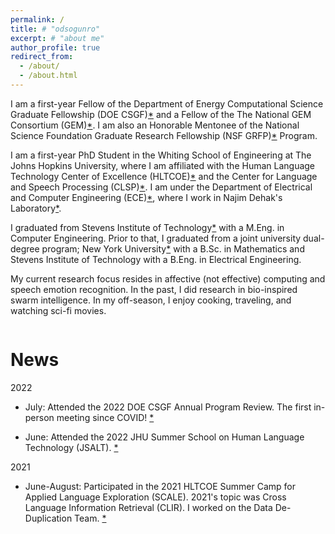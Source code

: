 ```yaml
---
permalink: /
title: # "odsogunro"
excerpt: # "about me"
author_profile: true
redirect_from: 
  - /about/
  - /about.html
---
```



<!-- 
Dami here!
======  
-->

<!-- 
i am. brother. husband. friend. founder. researcher. thinker. builder. engineer. designer. scientist. forever a student. there are no walls, only windmills... [ubuntu to you and yours]( https://en.wikipedia.org/wiki/Ubuntu_philosophy).  
-->


I am a first-year Fellow of the Department of Energy Computational Science Graduate Fellowship (DOE CSGF)[*](https://www.krellinst.org/csgf/) and a Fellow of the The National GEM Consortium (GEM)[*](https://www.gemfellowship.org). I am also an Honorable Mentonee of the National Science Foundation Graduate Research Fellowship (NSF GRFP)[*](https://nsfgrfp.org) Program. 

I am a first-year PhD Student in the Whiting School of Engineering at The Johns Hopkins University, where I am affiliated with the Human Language Technology Center of Excellence (HLTCOE)[*](https://hltcoe.jhu.edu) and the Center for Language and Speech Processing (CLSP)[*](https://www.clsp.jhu.edu). I am under the Department of Electrical and Computer Engineering (ECE)[*](https://engineering.jhu.edu/ece/), where I work in Najim Dehak's Laboratory[*](https://engineering.jhu.edu/najim/index.html).

I graduated from Stevens Institute of Technology[*](https://www.stevens.edu) with a M.Eng. in Computer Engineering. Prior to that, I graduated from a joint university dual-degree program; New York University[*](https://www.nyu.edu) with a B.Sc. in Mathematics and Stevens Institute of Technology with a B.Eng. in Electrical Engineering.

My current research focus resides in affective (not effective) computing and speech emotion recognition. In the past, I did research in bio-inspired swarm intelligence. In my off-season, I enjoy cooking, traveling, and watching sci-fi movies.

```
```

<!-- 
CV
=====
- [Curriculum Vitae - Last Updated 20220101](https://odsogunro.github.io/files/OlorundamilolaKazeemCurriculumVitae_20220101.pdf)

```
``` -->

News
=====
2022 

- July: Attended the 2022 DOE CSGF Annual Program Review. The first in-person meeting since COVID! [*](https://www.krellinst.org/csgf/conf/2022)

- June: Attended the 2022 JHU Summer School on Human Language Technology (JSALT). [*](https://www.clsp.jhu.edu/2022-eighth-frederick-jelinek-memorial-summer-workshop/2022-workshop-schedule/)

<!-- - ... -->

2021 

- June-August: Participated in the 2021 HLTCOE Summer Camp for Applied Language Exploration (SCALE). 2021's topic was Cross Language Information Retrieval (CLIR). I worked on the Data De-Duplication Team. [*](https://hltcoe.jhu.edu/research/scale/scale-2021/)

<!-- 
- May: ...

- April: ...
 -->


```
```


<!-- 
Current Research
======
TBD...

Like many other Jekyll-based GitHub Pages templates, academicpages makes you separate the website's content from its form. The content & metadata of your website are in structured markdown files, while various other files constitute the theme, specifying how to transform that content & metadata into HTML pages. You keep these various markdown (.md), YAML (.yml), HTML, and CSS files in a public GitHub repository. Each time you commit and push an update to the repository, the [GitHub pages](https://pages.github.com/) service creates static HTML pages based on these files, which are hosted on GitHub's servers free of charge.

Many of the features of dynamic content management systems (like Wordpress) can be achieved in this fashion, using a fraction of the computational resources and with far less vulnerability to hacking and DDoSing. You can also modify the theme to your heart's content without touching the content of your site. If you get to a point where you've broken something in Jekyll/HTML/CSS beyond repair, your markdown files describing your talks, publications, etc. are safe. You can rollback the changes or even delete the repository and start over -- just be sure to save the markdown files! Finally, you can also write scripts that process the structured data on the site, such as [this one](https://github.com/academicpages/academicpages.github.io/blob/master/talkmap.ipynb) that analyzes metadata in pages about talks to display [a map of every location you've given a talk](https://academicpages.github.io/talkmap.html). 
-->


<!-- 
Getting started
======
1. Register a GitHub account if you don't have one and confirm your e-mail (required!)
1. Fork [this repository](https://github.com/academicpages/academicpages.github.io) by clicking the "fork" button in the top right. 
1. Go to the repository's settings (rightmost item in the tabs that start with "Code", should be below "Unwatch"). Rename the repository "[your GitHub username].github.io", which will also be your website's URL.
1. Set site-wide configuration and create content & metadata (see below -- also see [this set of diffs](http://archive.is/3TPas) showing what files were changed to set up [an example site](https://getorg-testacct.github.io) for a user with the username "getorg-testacct")
1. Upload any files (like PDFs, .zip files, etc.) to the files/ directory. They will appear at https://[your GitHub username].github.io/files/example.pdf.  
1. Check status by going to the repository settings, in the "GitHub pages" section -->

<!-- 
Site-wide configuration
------
The main configuration file for the site is in the base directory in [_config.yml](https://github.com/academicpages/academicpages.github.io/blob/master/_config.yml), which defines the content in the sidebars and other site-wide features. You will need to replace the default variables with ones about yourself and your site's github repository. The configuration file for the top menu is in [_data/navigation.yml](https://github.com/academicpages/academicpages.github.io/blob/master/_data/navigation.yml). For example, if you don't have a portfolio or blog posts, you can remove those items from that navigation.yml file to remove them from the header.  -->

<!-- 
Create content & metadata
------
For site content, there is one markdown file for each type of content, which are stored in directories like _publications, _talks, _posts, _teaching, or _pages. For example, each talk is a markdown file in the [_talks directory](https://github.com/academicpages/academicpages.github.io/tree/master/_talks). At the top of each markdown file is structured data in YAML about the talk, which the theme will parse to do lots of cool stuff. The same structured data about a talk is used to generate the list of talks on the [Talks page](https://academicpages.github.io/talks), each [individual page](https://academicpages.github.io/talks/2012-03-01-talk-1) for specific talks, the talks section for the [CV page](https://academicpages.github.io/cv), and the [map of places you've given a talk](https://academicpages.github.io/talkmap.html) (if you run this [python file](https://github.com/academicpages/academicpages.github.io/blob/master/talkmap.py) or [Jupyter notebook](https://github.com/academicpages/academicpages.github.io/blob/master/talkmap.ipynb), which creates the HTML for the map based on the contents of the _talks directory).

**Markdown generator**

I have also created [a set of Jupyter notebooks](https://github.com/academicpages/academicpages.github.io/tree/master/markdown_generator
) that converts a CSV containing structured data about talks or presentations into individual markdown files that will be properly formatted for the academicpages template. The sample CSVs in that directory are the ones I used to create my own personal website at stuartgeiger.com. My usual workflow is that I keep a spreadsheet of my publications and talks, then run the code in these notebooks to generate the markdown files, then commit and push them to the GitHub repository. -->

<!-- 
How to edit your site's GitHub repository
------
Many people use a git client to create files on their local computer and then push them to GitHub's servers. If you are not familiar with git, you can directly edit these configuration and markdown files directly in the github.com interface. Navigate to a file (like [this one](https://github.com/academicpages/academicpages.github.io/blob/master/_talks/2012-03-01-talk-1.md) and click the pencil icon in the top right of the content preview (to the right of the "Raw | Blame | History" buttons). You can delete a file by clicking the trashcan icon to the right of the pencil icon. You can also create new files or upload files by navigating to a directory and clicking the "Create new file" or "Upload files" buttons. 

Example: editing a markdown file for a talk
![Editing a markdown file for a talk](/images/editing-talk.png) -->

<!-- 
For more info
------
More info about configuring academicpages can be found in [the guide](https://academicpages.github.io/markdown/). The [guides for the Minimal Mistakes theme](https://mmistakes.github.io/minimal-mistakes/docs/configuration/) (which this theme was forked from) might also be helpful. -->
